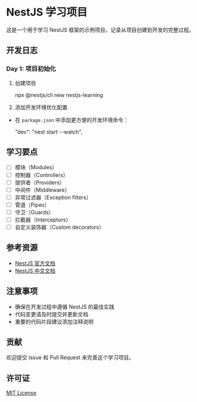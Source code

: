 

# NestJS 学习项目

这是一个用于学习 NestJS 框架的示例项目，记录从项目创建到开发的完整过程。



## 开发日志

### Day 1: 项目初始化

1. 创建项目

   npx @nestjs/cli new nestjs-learning
2. 添加开发环境优化配置

- 在 `package.json` 中添加更方便的开发环境命令：

  "dev": "nest start --watch",



## 学习要点

- [ ] 模块（Modules）
- [ ] 控制器（Controllers）
- [ ] 提供者（Providers）
- [ ] 中间件（Middleware）
- [ ] 异常过滤器（Exception filters）
- [ ] 管道（Pipes）
- [ ] 守卫（Guards）
- [ ] 拦截器（Interceptors）
- [ ] 自定义装饰器（Custom decorators）

## 参考资源

- [NestJS 官方文档](https://docs.nestjs.com/)
- [NestJS 中文文档](https://docs.nestjs.cn/)

## 注意事项

- 确保在开发过程中遵循 NestJS 的最佳实践
- 代码变更请及时提交并更新文档
- 重要的代码片段建议添加注释说明

## 贡献

欢迎提交 Issue 和 Pull Request 来完善这个学习项目。

## 许可证

[MIT License](LICENSE)
